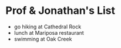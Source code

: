 # Prof & Jonathan's List
- go hiking at Cathedral Rock
- lunch at Mariposa restaurant
- swimming at Oak Creek
